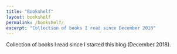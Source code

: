 ```yaml
---
title: "Bookshelf"
layout: bookshelf
permalink: /bookshelf/
excerpt: "Collection of books I read since December 2018"
---
```


Collection of books I read since I started this blog (December 2018).
